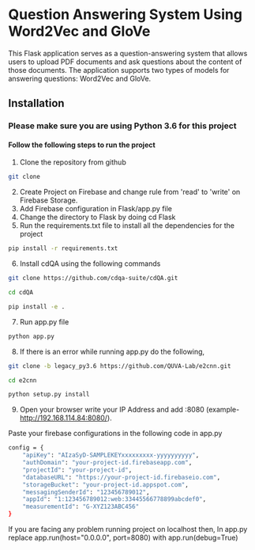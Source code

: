 # Question Answering System Using Word2Vec and GloVe

This Flask application serves as a question-answering system that allows users to upload PDF documents and ask questions about the content of those documents. The application supports two types of models for answering questions: Word2Vec and GloVe.

## Installation

### Please make sure you are using Python 3.6 for this project

#### Follow the following steps to run the project

1. Clone the repository from github

```bash
git clone
```

2. Create Project on Firebase and change rule from 'read' to 'write' on Firebase Storage.
3. Add Firebase configuration in Flask/app.py file
4. Change the directory to Flask by doing cd Flask
5. Run the requirements.txt file to install all the dependencies for the project

```bash
pip install -r requirements.txt
```

6. Install cdQA using the following commands

```bash
git clone https://github.com/cdqa-suite/cdQA.git
```

```bash
cd cdQA
```

```bash
pip install -e .
```

7. Run app.py file

```bash
python app.py
```

8. If there is an error while running app.py do the following,

```bash
git clone -b legacy_py3.6 https://github.com/QUVA-Lab/e2cnn.git
```

```bash
cd e2cnn
```

```bash
python setup.py install
```

9. Open your browser write your IP Address and add :8080 (example- http://192.168.114.84:8080/).

Paste your firebase configurations in the following code in app.py

```bash
config = {
    "apiKey": "AIzaSyD-SAMPLEKEYxxxxxxxxx-yyyyyyyyyy",
    "authDomain": "your-project-id.firebaseapp.com",
    "projectId": "your-project-id",
    "databaseURL": "https://your-project-id.firebaseio.com",
    "storageBucket": "your-project-id.appspot.com",
    "messagingSenderId": "123456789012",
    "appId": "1:123456789012:web:33445566778899abcdef0",
    "measurementId": "G-XYZ123ABC456"
}
```

If you are facing any problem running project on localhost then, In app.py replace app.run(host="0.0.0.0", port=8080) with app.run(debug=True)
